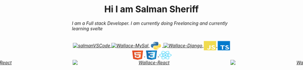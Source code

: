 <div align="center">
<h1>Hi I am Salman Sheriff</h1>
  
</div>
<div align="left">
<em>I am a Full stack Developer. I am currently doing Freelancing and currently learning svelte</p>  
</div>

<div align="center">
  <a href="https://github.com/salmansheri">

 

  <div style="display: inline_block"><br>
    <img align="center" alt="salmanVSCode" height="30" width="40" src="https://www.google.com/url?sa=i&url=https%3A%2F%2Fjavascript.plainenglish.io%2Fsvelte-first-impressions-lots-of-magic-99317fcaa35a&psig=AOvVaw2y9GgErftJvRJ5-aGMm20P&ust=1690319093142000&source=images&cd=vfe&opi=89978449&ved=0CBEQjRxqFwoTCPDw27qfqIADFQAAAAAdAAAAABAE" />
    <img align="center" alt="Wallace-MySql" height="30" width="40" src="https://cdn.jsdelivr.net/gh/devicons/devicon/icons/mysql/mysql-original.svg" />
    <img align="center" alt="Wallace-Python" height="30" width="40" src="https://raw.githubusercontent.com/devicons/devicon/master/icons/python/python-original.svg">
    <img align="center" alt="Wallace-Django" height="30" width="40" src="https://cdn.jsdelivr.net/gh/devicons/devicon/icons/django/django-plain.svg" />
    <img align="center" alt="Wallace-Js" height="30" width="40" src="https://raw.githubusercontent.com/devicons/devicon/master/icons/javascript/javascript-plain.svg">
    <img align="center" alt="Wallace-Ts" height="30" width="40" src="https://raw.githubusercontent.com/devicons/devicon/master/icons/typescript/typescript-plain.svg">
    <img align="center" alt="Wallace-HTML" height="30" width="40" src="https://raw.githubusercontent.com/devicons/devicon/master/icons/html5/html5-original.svg">
    <img align="center" alt="Wallace-CSS" height="30" width="40" src="https://raw.githubusercontent.com/devicons/devicon/master/icons/css3/css3-original.svg">
     <img align="center" alt="Wallace-React" height="30" width="40" src="https://raw.githubusercontent.com/devicons/devicon/master/icons/react/react-original.svg">
  </div>
<div style="display: flex; align-items: center; justify-content: center;">
  

  <img align="center" alt="Wallace-React" height="500" width="500" src="https://github-readme-stats.vercel.app/api?username=salmansheri&theme=monokai&show_icons=true&hide_border=true&count_private=true">
     <img align="center" alt="Wallace-React" height="500" width="500" src="https://github-readme-streak-stats.herokuapp.com/?user=salmansheri&theme=monokai&hide_border=true">
      <img align="center" alt="Wallace-React" height="500" width="500" src="https://github-readme-stats.vercel.app/api/top-langs/?username=salmansheri&theme=monokai&show_icons=true&hide_border=true&layout=compact">
      </div>
 
</div>
  
